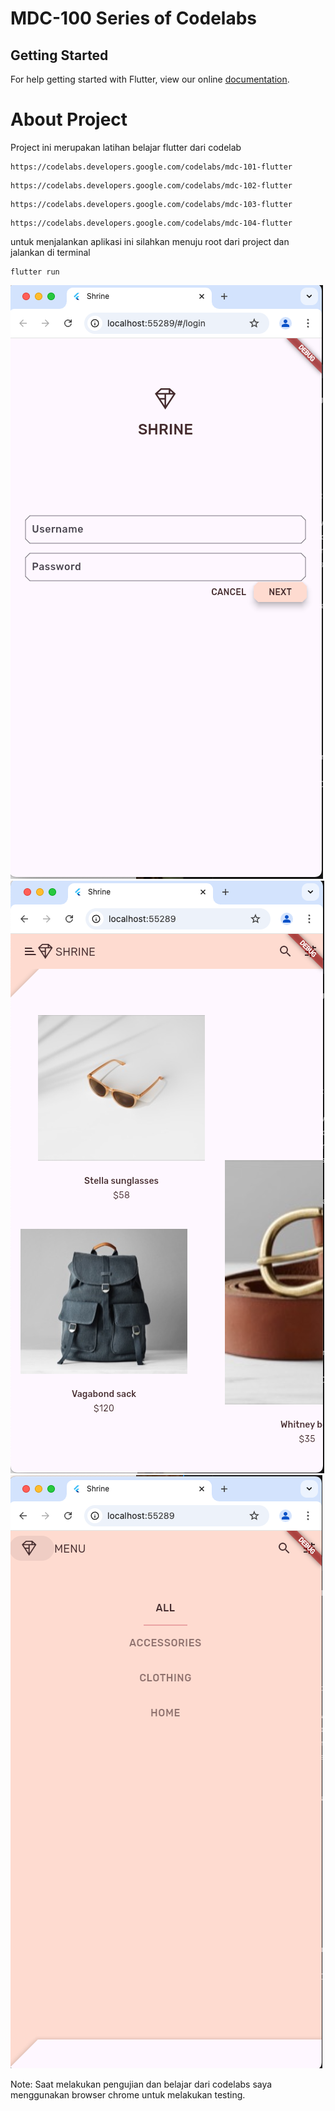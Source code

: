 # MDC-100 Series of Codelabs

## Getting Started

For help getting started with Flutter, view our online
[documentation](https://flutter.io/).

# About Project
Project ini merupakan latihan belajar flutter dari codelab

```
https://codelabs.developers.google.com/codelabs/mdc-101-flutter
```

```
https://codelabs.developers.google.com/codelabs/mdc-102-flutter
```

```
https://codelabs.developers.google.com/codelabs/mdc-103-flutter
```

```
https://codelabs.developers.google.com/codelabs/mdc-104-flutter
```

untuk menjalankan aplikasi ini silahkan menuju root dari project dan jalankan di terminal

```
flutter run
```

![Halaman Login yaitu halaman pertama terlihat saat aplikasi di running disini fiturnya hanya berupa klik tombol next belum ada validasi username dan passpord dimana ketika tombol cancel di klik maka field input dari username dan password yang sudah diisi akan di hapus dan tombol next di klik user akan bisa bernavigasi ke halaman home](./assets/thumbnail/mdc_100_1.png)
![Halaman home product dimana semua product ditampilkan disini secara asymmetric view](./assets/thumbnail/mdc_100_2.png)
![Halaman ini adalah ketika humberger menu di klik menampilkan button category yang disetting ketika di klik halaman home akan menyesuaikan dari kategori yang dipilih](./assets/thumbnail/mdc_100_3.png)

Note: Saat melakukan pengujian dan belajar dari codelabs saya menggunakan browser chrome untuk melakukan testing.
